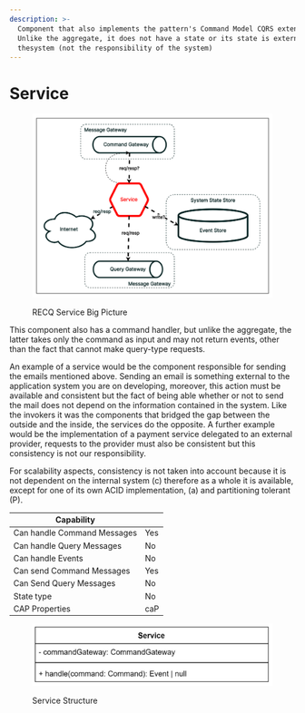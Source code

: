 ```yaml
---
description: >-
  Component that also implements the pattern's Command Model CQRS extension.
  Unlike the aggregate, it does not have a state or its state is external to
  thesystem (not the responsibility of the system)
---
```


# Service

<figure><img src="../../.gitbook/assets/image (41).png" alt=""><figcaption><p>RECQ Service Big Picture</p></figcaption></figure>

This component also has a command handler, but unlike the aggregate, the latter takes only the command as input and may not return events, other than the fact that cannot make query-type requests.&#x20;

An example of a service would be the component responsible for sending the emails mentioned above. Sending an email is something external to the application system you are on developing, moreover, this action must be available and consistent but the fact of being able whether or not to send the mail does not depend on the information contained in the system. Like the invokers it was the components that bridged the gap between the outside and the inside, the services do the opposite. A further example would be the implementation of a payment service delegated to an external provider, requests to the provider must also be consistent but this consistency is not our responsibility.&#x20;

For scalability aspects, consistency is not taken into account because it is not dependent on the internal system (c) therefore as a whole it is available, except for one of its own ACID implementation, (a) and partitioning tolerant (P).

| Capability                  |     |
| --------------------------- | --- |
| Can handle Command Messages | Yes |
| Can handle Query Messages   | No  |
| Can handle Events           | No  |
| Can send Command Messages   | Yes |
| Can Send Query Messages     | No  |
| State type                  | No  |
| CAP Properties              | caP |

<figure><img src="../../.gitbook/assets/image (43).png" alt=""><figcaption><p>Service Structure</p></figcaption></figure>
